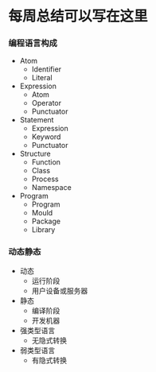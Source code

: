 # 每周总结可以写在这里

### 编程语言构成
- Atom
  - Identifier
  - Literal
- Expression
  - Atom
  - Operator
  - Punctuator
- Statement
  - Expression
  - Keyword
  - Punctuator
- Structure
  - Function
  - Class
  - Process
  - Namespace
- Program
  - Program
  - Mould
  - Package
  - Library

### 动态静态
- 动态
  - 运行阶段
  - 用户设备或服务器
- 静态
  - 编译阶段
  - 开发机器
- 强类型语言
  - 无隐式转换
- 弱类型语言
  - 有隐式转换


